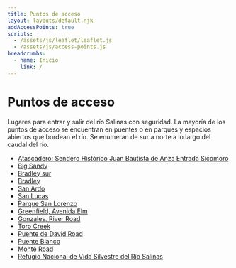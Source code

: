 ```yaml
---
title: Puntos de acceso
layout: layouts/default.njk
addAccessPoints: true
scripts:
  - /assets/js/leaflet/leaflet.js
  - /assets/js/access-points.js
breadcrumbs:
  - name: Inicio
    link: /
---
```


# Puntos de acceso

Lugares para entrar y salir del río Salinas con seguridad. La mayoría
de los puntos de acceso se encuentran en puentes o en parques y
espacios abiertos que bordean el río. Se enumeran de sur a norte a
lo largo del caudal del río.

<nav class="nav-list">

- [Atascadero: Sendero Histórico Juan Bautista de Anza Entrada Sicomoro](atascadero-de-anza-sycamore)
- [Big Sandy](big-sandy)
- [Bradley sur](bradley-south)
- [Bradley](bradley)
- [San Ardo](san-ardo)
- [San Lucas](san-lucas)
- [Parque San Lorenzo](san-lorenzo-park)
- [Greenfield, Avenida Elm](elm-ave)
- [Gonzales, River Road](gonzales)
- [Toro Creek](toro-creek)
- [Puente de David Road](david-bridge)
- [Puente Blanco](blanco)
- [Monte Road](monte)
- [Refugio Nacional de Vida Silvestre del Río Salinas](srnwr)

</nav>

<div class="map" aria-hidden="true">
  <div id="map"></div>
</div>

